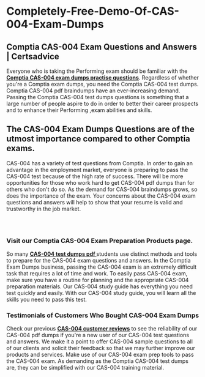 # Completely-Free-Demo-Of-CAS-004-Exam-Dumps
<h2><strong>Comptia CAS-004 Exam Questions and Answers | Certsadvice</strong></h2> <p>Everyone who is taking the Performing exam should be familiar with the <a href="http://www.certsadvice.com/comptia/cas-004-practice-questions"><strong>Comptia CAS-004 exam dumps practise questions</strong></a>. Regardless of whether you&#39;re a Comptia exam dumps, you need the Comptia CAS-004 test dumps. Comptia CAS-004 pdf braindumps have an ever-increasing demand. Passing the Comptia CAS-004 test dumps questions is something that a large number of people aspire to do in order to better their career prospects and to enhance their Performing ,exam abilities and skills.</p> <h2><strong>The CAS-004 Exam Dumps Questions are of the utmost importance compared to other Comptia exams.</strong></h2> <p>CAS-004 has a variety of test questions from Comptia. In order to gain an advantage in the employment market, everyone is preparing to pass the CAS-004 test because of the high rate of success. There will be more opportunities for those who work hard to get CAS-004 pdf dumps than for others who don&#39;t do so. As the demand for CAS-004 braindumps grows, so does the importance of the exam. Your concerns about the CAS-004 exam questions and answers will help to show that your resume is valid and trustworthy in the job market.</p> <p><a href="http://www.certsadvice.com/comptia/cas-004-practice-questions" style="display: block; padding: 1em 0; text-align: center; "><img alt="" src="https://1.bp.blogspot.com/-RUOr8Wn-CRk/YUYAxC8kcHI/AAAAAAAAAnw/F7BbdI3tw8QDj5z8iX0vQAioQzKiUxduwCLcBGAsYHQ/s0/unnamed.jpg" /></a></p> <h3><strong>Visit our Comptia CAS-004 Exam Preparation Products page.</strong></h3> <p>So many <a href="http://www.certsadvice.com/comptia/cas-004-practice-questions"><strong>CAS-004 test dumps pdf </strong></a>students use distinct methods and tools to prepare for the CAS-004 exam questions and answers. In the Comptia Exam Dumps business, passing the CAS-004 exam is an extremely difficult task that requires a lot of time and work. To easily pass CAS-004 exam, make sure you have a routine for planning and the appropriate CAS-004 preparation materials. Our CAS-004 study guide has everything you need test quickly and easily. With our CAS-004 study guide, you will learn all the skills you need to pass this test.</p> <h3><strong>Testimonials of Customers Who Bought CAS-004 Exam Dumps</strong></h3> <p>Check our previous <a href="http://www.certsadvice.com/comptia/cas-004-practice-questions"><strong>CAS-004 customer reviews</strong></a> to see the reliability of our CAS-004 pdf dumps if you&#39;re a new user of our CAS-004 test questions and answers. We make it a point to offer CAS-004 sample questions to all of our clients and solicit their feedback so that we may further improve our products and services. Make use of our CAS-004 exam prep tools to pass the CAS-004 exam. As demanding as the Comptia CAS-004 test dumps are, they can be simplified with our CAS-004 training material.</p>
